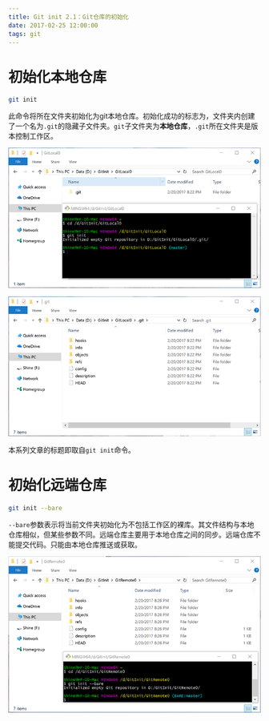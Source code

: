```yaml
---
title: Git init 2.1：Git仓库的初始化
date: 2017-02-25 12:00:00
tags: git
---
```


# 初始化本地仓库

``` bash
git init
```

此命令将所在文件夹初始化为git本地仓库。初始化成功的标志为，文件夹内创建了一个名为`.git`的隐藏子文件夹。`git`子文件夹为**本地仓库**，`.git`所在文件夹是版本控制工作区。

![本地仓库](git-init-2-1/workfolder.png)

![本地仓库的文件结构](git-init-2-1/local_repo.png)

本系列文章的标题即取自`git init`命令。

# 初始化远端仓库

``` bash
git init --bare
```

`--bare`参数表示将当前文件夹初始化为不包括工作区的裸库。其文件结构与本地仓库相似，但某些参数不同。远端仓库主要用于本地仓库之间的同步。远端仓库不能提交代码。只能由本地仓库推送或获取。

![远端仓库](git-init-2-1/remote_repo.png)

